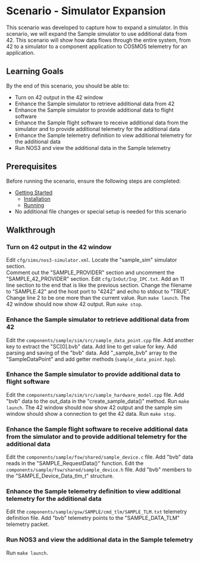 # Scenario - Simulator Expansion

This scenario was developed to capture how to expand a simulator.
In this scenario, we will expand the Sample simulator to use additional data from 42.
This scenario will show how data flows through the entire system, from 42 to a simulator to a component application to COSMOS telemetry for an application.

## Learning Goals

By the end of this scenario, you should be able to:
* Turn on 42 output in the 42 window
* Enhance the Sample simulator to retrieve additional data from 42
* Enhance the Sample simulator to provide additional data to flight software
* Enhance the Sample flight software to receive additional data from the simulator and to provide additional telemetry for the additional data
* Enhance the Sample telemetry definition to view additional telemetry for the additional data
* Run NOS3 and view the additional data in the Sample telemetry

## Prerequisites

Before running the scenario, ensure the following steps are completed:
* [Getting Started](./Getting_Started.md)
  * [Installation](./Getting_Started.md#installation)
  * [Running](./Getting_Started.md#running)
* No additional file changes or special setup is needed for this scenario

## Walkthrough

### Turn on 42 output in the 42 window
Edit `cfg/sims/nos3-simulator.xml`.
Locate the "sample_sim" simulator section.  
Comment out the "SAMPLE_PROVIDER" section and uncomment the "SAMPLE_42_PROVIDER" section.
Edit `cfg/InOut/Inp_IPC.txt`.
Add an 11 line section to the end that is like the previous section.  Change the filename to "SAMPLE.42" and the host port to "4242" and echo to stdout to "TRUE".
Change line 2 to be one more than the current value.
Run `make launch`.
The 42 window should now show 42 output.
Run `make stop`.

### Enhance the Sample simulator to retrieve additional data from 42
Edit the `components/sample/sim/src/sample_data_point.cpp` file.
Add another key to extract the "SC[0].bvb" data.
Add line to get value for key.
Add parsing and saving of the "bvb" data.
Add "_sample_bvb" array to the "SampleDataPoint" and add getter methods (`sample_data_point.hpp`).

### Enhance the Sample simulator to provide additional data to flight software
Edit the `components/sample/sim/src/sample_hardware_model.cpp` file.
Add "bvb" data to the out_data in the "create_sample_data()" method.
Run `make launch`.
The 42 window should now show 42 output and the sample sim window should show a connection to get the 42 data.
Run `make stop`.

### Enhance the Sample flight software to receive additional data from the simulator and to provide additional telemetry for the additional data
Edit the `components/sample/fsw/shared/sample_device.c` file.
Add "bvb" data reads in the "SAMPLE_RequestData()" function.
Edit the `components/sample/fsw/shared/sample_device.h` file.
Add "bvb" members to the "SAMPLE_Device_Data_tlm_t" structure.

### Enhance the Sample telemetry definition to view additional telemetry for the additional data
Edit the `components/sample/gsw/SAMPLE/cmd_tlm/SAMPLE_TLM.txt` telemetry definition file.
Add "bvb" telemetry points to the "SAMPLE_DATA_TLM" telemetry packet.

### Run NOS3 and view the additional data in the Sample telemetry
Run `make launch`.
